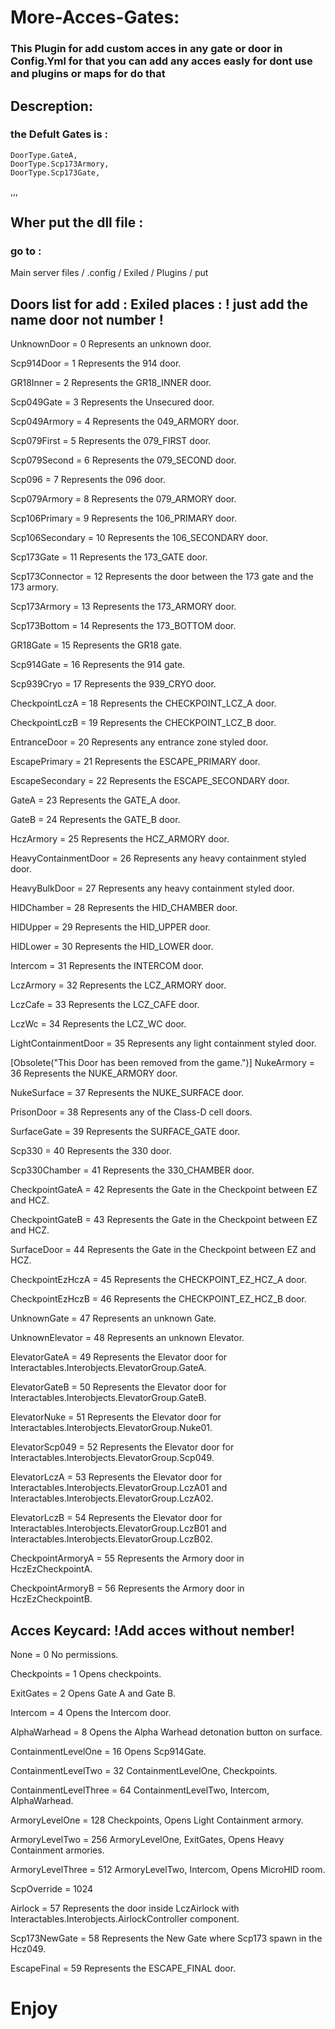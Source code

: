 # More-Acces-Gates:
### This Plugin for add custom acces in any gate or door in Config.Yml for that you can add any acces easly for dont use and plugins or maps for do that 
## Descreption: 
### the Defult Gates is :
    DoorType.GateA,
    DoorType.Scp173Armory,
    DoorType.Scp173Gate,
  ,,,
  ## Wher put the dll file :
### go to : 
Main server files / .config / Exiled / Plugins / put
## Doors list for add : Exiled places : ! just add the name door not number !

UnknownDoor = 0
Represents an unknown door.

Scp914Door = 1
Represents the 914 door.

GR18Inner = 2
Represents the GR18_INNER door.

Scp049Gate = 3
Represents the Unsecured door.

Scp049Armory = 4
Represents the 049_ARMORY door.

Scp079First = 5
Represents the 079_FIRST door.

Scp079Second = 6
Represents the 079_SECOND door.

Scp096 = 7
Represents the 096 door.

Scp079Armory = 8
Represents the 079_ARMORY door.

Scp106Primary = 9
Represents the 106_PRIMARY door.

Scp106Secondary = 10
Represents the 106_SECONDARY door.

Scp173Gate = 11
Represents the 173_GATE door.

Scp173Connector = 12
Represents the door between the 173 gate and the 173 armory.

Scp173Armory = 13
Represents the 173_ARMORY door.

Scp173Bottom = 14
Represents the 173_BOTTOM door.

GR18Gate = 15
Represents the GR18 gate.

Scp914Gate = 16
Represents the 914 gate.

Scp939Cryo = 17
Represents the 939_CRYO door.

CheckpointLczA = 18
Represents the CHECKPOINT_LCZ_A door.

CheckpointLczB = 19
Represents the CHECKPOINT_LCZ_B door.

EntranceDoor = 20
Represents any entrance zone styled door.

EscapePrimary = 21
Represents the ESCAPE_PRIMARY door.

EscapeSecondary = 22
Represents the ESCAPE_SECONDARY door.

GateA = 23
Represents the GATE_A door.

GateB = 24
Represents the GATE_B door.

HczArmory = 25
Represents the HCZ_ARMORY door.

HeavyContainmentDoor = 26
Represents any heavy containment styled door.

HeavyBulkDoor = 27
Represents any heavy containment styled door.

HIDChamber = 28
Represents the HID_CHAMBER door.

HIDUpper = 29
Represents the HID_UPPER door.

HIDLower = 30
Represents the HID_LOWER door.

Intercom = 31
Represents the INTERCOM door.

LczArmory = 32
Represents the LCZ_ARMORY door.

LczCafe = 33
Represents the LCZ_CAFE door.

LczWc = 34
Represents the LCZ_WC door.

LightContainmentDoor = 35
Represents any light containment styled door.

[Obsolete("This Door has been removed from the game.")] NukeArmory = 36
Represents the NUKE_ARMORY door.

NukeSurface = 37
Represents the NUKE_SURFACE door.

PrisonDoor = 38
Represents any of the Class-D cell doors.

SurfaceGate = 39
Represents the SURFACE_GATE door.

Scp330 = 40
Represents the 330 door.

Scp330Chamber = 41
Represents the 330_CHAMBER door.

CheckpointGateA = 42
Represents the Gate in the Checkpoint between EZ and HCZ.

CheckpointGateB = 43
Represents the Gate in the Checkpoint between EZ and HCZ.

SurfaceDoor = 44
Represents the Gate in the Checkpoint between EZ and HCZ.

CheckpointEzHczA = 45
Represents the CHECKPOINT_EZ_HCZ_A door.

CheckpointEzHczB = 46
Represents the CHECKPOINT_EZ_HCZ_B door.

UnknownGate = 47
Represents an unknown Gate.

UnknownElevator = 48
Represents an unknown Elevator.

ElevatorGateA = 49
Represents the Elevator door for Interactables.Interobjects.ElevatorGroup.GateA.

ElevatorGateB = 50
Represents the Elevator door for Interactables.Interobjects.ElevatorGroup.GateB.

ElevatorNuke = 51
Represents the Elevator door for Interactables.Interobjects.ElevatorGroup.Nuke01.

ElevatorScp049 = 52
Represents the Elevator door for Interactables.Interobjects.ElevatorGroup.Scp049.

ElevatorLczA = 53
Represents the Elevator door for Interactables.Interobjects.ElevatorGroup.LczA01 and Interactables.Interobjects.ElevatorGroup.LczA02.

ElevatorLczB = 54
Represents the Elevator door for Interactables.Interobjects.ElevatorGroup.LczB01 and Interactables.Interobjects.ElevatorGroup.LczB02.

CheckpointArmoryA = 55
Represents the Armory door in HczEzCheckpointA.

CheckpointArmoryB = 56
Represents the Armory door in HczEzCheckpointB.

## Acces Keycard: !Add acces without nember!
None = 0
No permissions.

Checkpoints = 1
Opens checkpoints.

ExitGates = 2
Opens Gate A and Gate B.

Intercom = 4
Opens the Intercom door.

AlphaWarhead = 8
Opens the Alpha Warhead detonation button on surface.

ContainmentLevelOne = 16
Opens Scp914Gate.

ContainmentLevelTwo = 32
ContainmentLevelOne, Checkpoints.

ContainmentLevelThree = 64
ContainmentLevelTwo, Intercom, AlphaWarhead.

ArmoryLevelOne = 128
Checkpoints, Opens Light Containment armory.

ArmoryLevelTwo = 256
ArmoryLevelOne, ExitGates, Opens Heavy Containment armories.

ArmoryLevelThree = 512
ArmoryLevelTwo, Intercom, Opens MicroHID room.

ScpOverride = 1024

Airlock = 57
Represents the door inside LczAirlock with Interactables.Interobjects.AirlockController component.

Scp173NewGate = 58
Represents the New Gate where Scp173 spawn in the Hcz049.

EscapeFinal = 59
Represents the ESCAPE_FINAL door.

# Enjoy 

    
